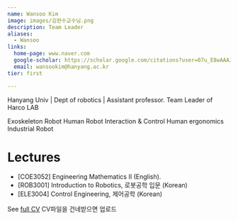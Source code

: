 ```yaml
---
name: Wansoo Kim
image: images/김완수교수님.png
description: Team Leader
aliases:
  - Wansoo
links:
  home-page: www.naver.com
  google-scholar: https://scholar.google.com/citations?user=07u_E8wAAAJ&hl=ko
  email: wansookim@hanyang.ac.kr
tier: first

---
```



Hanyang Univ | Dept of robotics | Assistant professor.
Team Leader of Harco LAB


Exoskeleton Robot
Human Robot Interaction & Control
Human ergonomics
Industrial Robot


# Lectures
- [COE3052] Engineering Mathematics II (English).  
- [ROB3001] Introduction to Robotics, 로봇공학 입문 (Korean)   
- [ELE3004] Control Engineering, 제어공학 (Korean)  


See [full CV](../asset/CV_Jianxu.pdf)  CV파일을 건네받으면 업로드
